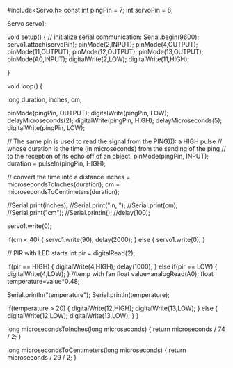 #include&lt;Servo.h&gt;
const int pingPin = 7;
int servoPin = 8;

Servo servo1;

void setup() {
// initialize serial communication:
Serial.begin(9600);
servo1.attach(servoPin);
pinMode(2,INPUT);
pinMode(4,OUTPUT);
pinMode(11,OUTPUT);
pinMode(12,OUTPUT);
pinMode(13,OUTPUT);
pinMode(A0,INPUT);
digitalWrite(2,LOW);
digitalWrite(11,HIGH);

}

void loop() {

long duration, inches, cm;

pinMode(pingPin, OUTPUT);
digitalWrite(pingPin, LOW);
delayMicroseconds(2);
digitalWrite(pingPin, HIGH);
delayMicroseconds(5);
digitalWrite(pingPin, LOW);

// The same pin is used to read the signal from the PING))):
a HIGH pulse
// whose duration is the time (in microseconds) from the
sending of the ping
// to the reception of its echo off of an object.
pinMode(pingPin, INPUT);
duration = pulseIn(pingPin, HIGH);

// convert the time into a distance
inches = microsecondsToInches(duration);
cm = microsecondsToCentimeters(duration);

//Serial.print(inches);
//Serial.print(&quot;in, &quot;);
//Serial.print(cm);
//Serial.print(&quot;cm&quot;);
//Serial.println();
//delay(100);

servo1.write(0);

if(cm &lt; 40)
{
servo1.write(90);
delay(2000);
}
else
{
servo1.write(0);
}

// PIR with LED starts
int pir = digitalRead(2);

if(pir == HIGH)
{
digitalWrite(4,HIGH);
delay(1000);
}
else if(pir == LOW)
{
digitalWrite(4,LOW);
}
//temp with fan
float value=analogRead(A0);
float temperature=value*0.48;

Serial.println(&quot;temperature&quot;);
Serial.println(temperature);

if(temperature &gt; 20)
{
digitalWrite(12,HIGH);
digitalWrite(13,LOW);
}
else
{
digitalWrite(12,LOW);
digitalWrite(13,LOW);
}
}

long microsecondsToInches(long microseconds) {
return microseconds / 74 / 2;
}

long microsecondsToCentimeters(long microseconds) {
return microseconds / 29 / 2;
}
